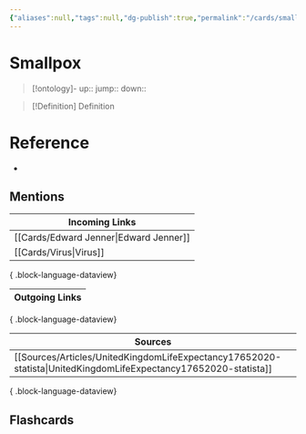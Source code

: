 ```yaml
---
{"aliases":null,"tags":null,"dg-publish":true,"permalink":"/cards/smallpox/","dgPassFrontmatter":true}
---
```


# Smallpox

> [!ontology]-
> up:: 
> jump:: 
> down:: 

> [!Definition] Definition
> 

# Reference
- 

## Mentions
| Incoming Links                            |
| ----------------------------------------- |
| [[Cards/Edward Jenner\|Edward Jenner]] |
| [[Cards/Virus\|Virus]]                 |

{ .block-language-dataview}

| Outgoing Links |
| -------------- |

{ .block-language-dataview}

| Sources                                                                                                            |
| ------------------------------------------------------------------------------------------------------------------ |
| [[Sources/Articles/UnitedKingdomLifeExpectancy17652020-statista\|UnitedKingdomLifeExpectancy17652020-statista]] |

{ .block-language-dataview}

## Flashcards 
